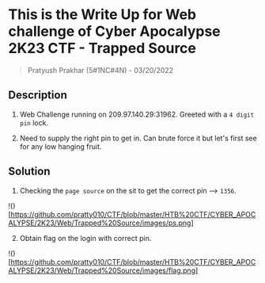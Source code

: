 # This is the Write Up for Web challenge of Cyber Apocalypse 2K23 CTF - Trapped Source

> Pratyush Prakhar (5#1NC#4N) - 03/20/2022

## Description

1. Web Challenge running on 209.97.140.29:31962. Greeted with a `4 digit pin` lock.

2. Need to supply the right pin to get in. Can brute force it but let's first see for any low hanging fruit.

## Solution

1. Checking the `page source` on the sit to get the correct pin --> `1356`.

!()[https://github.com/pratty010/CTF/blob/master/HTB%20CTF/CYBER_APOCALYPSE/2K23/Web/Trapped%20Source/images/ps.png]

2. Obtain flag on the login with correct pin.

!()[https://github.com/pratty010/CTF/blob/master/HTB%20CTF/CYBER_APOCALYPSE/2K23/Web/Trapped%20Source/images/flag.png]
